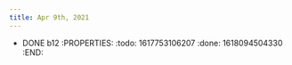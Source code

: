 ```yaml
---
title: Apr 9th, 2021
---
```


- DONE b12
:PROPERTIES:
:todo: 1617753106207
:done: 1618094504330
:END:
